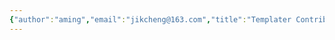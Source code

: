 ```yaml
---
{"author":"aming","email":"jikcheng@163.com","title":"Templater Contributing","creation_date":"2022-11-28 13:26","Last modified date":"2022-11-28 13:28","tags":"Templater Contributing","File Folder with relative path":"/","remark":null,"other":null,"dg-publish":true,"permalink":"/soft/doc/obsidian/plugin/templater/templater-contributing/","dgPassFrontmatter":true}
---
```

